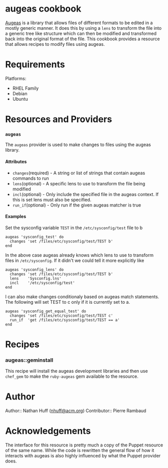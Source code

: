 # augeas cookbook

[Augeas](http://augeas.net/) is a library that allows files of different formats to be
edited in a mostly generic manner.  It does this by using a `lens` to transform the file
into a generic tree like structure which can then be modified and transformed back into
the original format of the file.  This cookbook provides a resource that allows recipes to
modify files using augeas.

# Requirements

Platforms:

* RHEL Family
* Debian
* Ubuntu

# Resources and Providers
### `augeas`

The `augeas` provider is used to make changes to files using the augeas library.

#### Attributes
* `changes`(required) - A string or list of strings that contain augeas commands to run
* `lens`(optional) - A specific lens to use to transform the file being modified
* `incl`(optional) - Only include the specified file in the augeas context. If this is set lens must also be specified.
* `run_if`(optional) - Only run if the given augeas matcher is true

#### Examples

Set the sysconfig variable `TEST` in the `/etc/sysconfig/test` file to b
```
augeas 'sysconfig_test' do
  changes 'set /files/etc/sysconfig/test/TEST b'
end
```

In the above case augeas already knows which lens to use to transform files
in `/etc/sysconfig`. If it didn't we could tell it more explicitly like

```
augeas 'sysconfig_lens' do
  changes 'set /files/etc/sysconfig/test/TEST b'
  lens    'Sysconfig.lns'
  incl    '/etc/sysconfig/test'
end
```

I can also make changes conditionaly based on augeas match statements.  The following will set TEST to c only if it is currently set to a.

```
augeas 'sysconfig_get_equal_test' do
  changes 'set /files/etc/sysconfig/test/TEST c'
  run_if  'get /files/etc/sysconfig/test/TEST == a'
end
```

# Recipes

### augeas::geminstall

This recipe will install the augeas development libraries and then use `chef_gem` to
make the `ruby-augeas` gem available to the resource.

# Author

Author:: Nathan Huff (nhuff@acm.org)
Contributor:: Pierre Rambaud

# Acknowledgements

The interface for this resource is pretty much a copy of the Puppet resource of the same
name.  While the code is rewritten the general flow of how it interacts with augeas is
also highly influenced by what the Puppet provider does.
